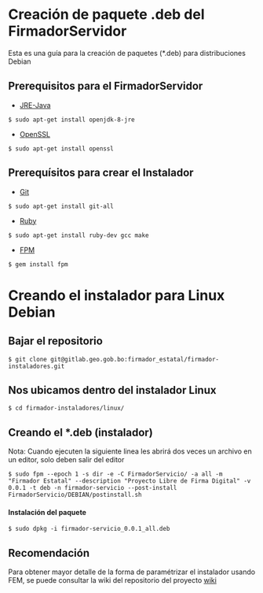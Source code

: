 # Creación de paquete .deb del FirmadorServidor

Esta es una guía para la creación de paquetes (*.deb) para distribuciones Debian

## Prerequisitos para el FirmadorServidor

- [JRE-Java](https://www.java.com/es/download/manual.jsp)

```
$ sudo apt-get install openjdk-8-jre
```

- [OpenSSL](https://www.openssl.org/source/)

```
$ sudo apt-get install openssl
```

## Prerequísitos para crear el Instalador

- [Git](https://git-scm.com/)

```
$ sudo apt-get install git-all
```

- [Ruby](https://www.ruby-lang.org/es/)

```
$ sudo apt-get install ruby-dev gcc make
```

- [FPM](https://github.com/jordansissel/fpm)

```
$ gem install fpm
```

# Creando el instalador para Linux Debian

## Bajar el repositorio

```
$ git clone git@gitlab.geo.gob.bo:firmador_estatal/firmador-instaladores.git
```

## Nos ubicamos dentro del instalador Linux

```
$ cd firmador-instaladores/linux/
```

## Creando el *.deb (instalador)
Nota: Cuando ejecuten la siguiente linea les abrirá dos veces un archivo en un editor, solo deben salir del editor

```
$ sudo fpm --epoch 1 -s dir -e -C FirmadorServicio/ -a all -m "Firmador Estatal" --description "Proyecto Libre de Firma Digital" -v 0.0.1 -t deb -n firmador-servicio --post-install FirmadorServicio/DEBIAN/postinstall.sh
```

#### Instalación del paquete

```
$ sudo dpkg -i firmador-servicio_0.0.1_all.deb
```

## Recomendación

Para obtener mayor detalle de la forma de paramétrizar el instalador usando FEM, se puede consultar la wiki del repositorio del proyecto [wiki](https://github.com/jordansissel/fpm/wiki)
